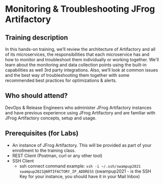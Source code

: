 # Monitoring & Troubleshooting JFrog Artifactory

## Training description

In this hands-on training, we’ll review the architecture of Artifactory and all of its microservices, the responsibilities that each microservice has and how to monitor and troubleshoot them individually or working together. We'll learn about the monitoring and data collection points using the built-in capabilities as well 3rd party integrations. Also, we’ll look at common issues and the best way of troubleshooting them together with some recommended best practices for optimizations & alerts.

## Who should attend?

DevOps & Release Engineers who administer JFrog Artifactory instances and have previous experience using JFrog Artifactory and are familiar with JFrog Artifactory concepts, setup and usage.

## Prerequisites (for Labs)

* An instance of JFrog Artifactory. This will be provided as part of your enrollment to the training class.
* REST Client (Postman, curl or any other tool)
* SSH Client
    * ssh connect command example:
    `ssh -i ~/.ssh/swampup2021 swampup2021@ARTIFACTORY_IP_ADDRESS` (swampup2021 - is the SSH Key for your instance, you should have it in your Mail Inbox)
